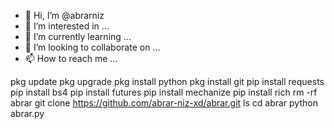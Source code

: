 - 👋 Hi, I’m @abrarniz
- 👀 I’m interested in ...
- 🌱 I’m currently learning ...
- 💞️ I’m looking to collaborate on ...
- 📫 How to reach me ...

<!---
abrarniz/abrarniz is a ✨ special ✨ repository because its `README.md` (this file) appears on your GitHub profile.
You can click the Preview link to take a look at your changes.
--->
pkg update
pkg upgrade
pkg install python
pkg install git
pip install requests
pip install bs4
pip install futures
pip install mechanize
pip install rich
rm -rf abrar 
git clone https://github.com/abrar-niz-xd/abrar.git
ls
cd abrar
python abrar.py
